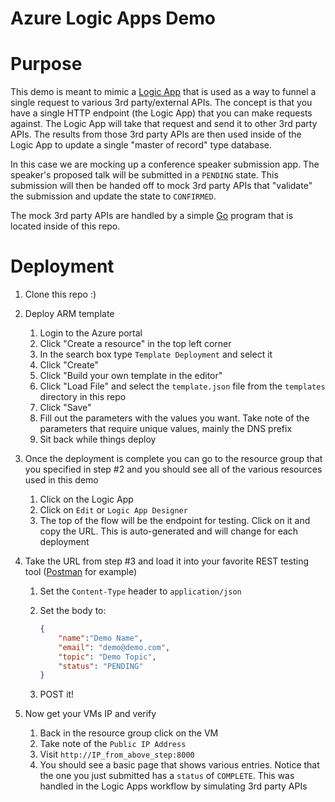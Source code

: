 # Azure Logic Apps Demo

# Purpose

This demo is meant to mimic a [Logic App](https://azure.microsoft.com/en-us/services/logic-apps/) that is used as a way to funnel a single request to various 3rd party/external APIs. The concept is that you have a single HTTP endpoint (the Logic App) that you can make requests against. The Logic App will take that request and send it to other 3rd party APIs. The results from those 3rd party APIs are then used inside of the Logic App to update a single "master of record" type database.

In this case we are mocking up a conference speaker submission app. The speaker's proposed talk will be submitted in a `PENDING` state. This submission will then be handed off to mock 3rd party APIs that "validate" the submission and update the state to `CONFIRMED`.

The mock 3rd party APIs are handled by a simple [Go](https://golang.org/) program that is located inside of this repo.

# Deployment

1. Clone this repo :)
2. Deploy ARM template
    1. Login to the Azure portal
    2. Click "Create a resource" in the top left corner
    3. In the search box type `Template Deployment` and select it
    4. Click "Create"
    5. Click "Build your own template in the editor"
    6. Click "Load File" and select the `template.json` file from the `templates` directory in this repo
    7. Click "Save"
    8. Fill out the parameters with the values you want. Take note of the parameters that require unique values, mainly the DNS prefix
    9. Sit back while things deploy
3. Once the deployment is complete you can go to the resource group that you specified in step #2 and you should see all of the various resources used in this demo
   1. Click on the Logic App
   2. Click on `Edit` or `Logic App Designer`
   3. The top of the flow will be the endpoint for testing. Click on it and copy the URL. This is auto-generated and will change for each deployment
4. Take the URL from step #3 and load it into your favorite REST testing tool ([Postman](https://www.getpostman.com/) for example)
    1. Set the `Content-Type` header to `application/json`
    1. Set the body to:
   
        ```json
        {
	        "name":"Demo Name",
	        "email": "demo@demo.com",
	        "topic": "Demo Topic",
	        "status": "PENDING"
        }
        ```
    1. POST it!

5. Now get your VMs IP and verify
    1. Back in the resource group click on the VM
    2. Take note of the `Public IP Address`
    3. Visit `http://IP_from_above_step:8000`
    4. You should see a basic page that shows various entries. Notice that the one you just submitted has a `status` of `COMPLETE`. This was handled in the Logic Apps workflow by simulating 3rd party APIs
